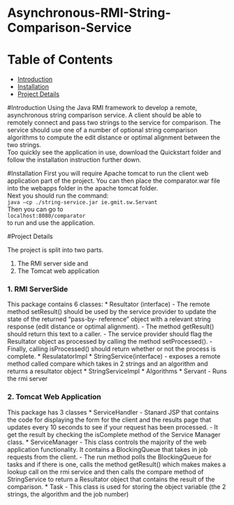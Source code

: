 # Asynchronous-RMI-String-Comparison-Service

# Table of Contents
* [Introduction](#introduction)
* [Installation](#installation)
* [Project Details](#details)

#<a name="introduction"></a>Introduction
Using the Java RMI framework to develop a remote, asynchronous string comparison service. A client should be able to remotely connect and pass two strings to the service for comparison. The service should use one of a number of optional string comparison algorithms to compute the edit distance or optimal alignment between the two strings. <br/>
Too quickly see the application in use, download the Quickstart folder and follow the installation instruction further down.<br/>


#<a name="installation"></a>Installation
First you will require Apache tomcat to run the client web application part of the project. You can then place the comparator.war file into the webapps folder in the apache tomcat folder.<br/>
Next you should run the command: <br/>
    `java –cp ./string-service.jar ie.gmit.sw.Servant` <br/>
Then you can go to <br/>`localhost:8080/comparator`<br/> to run and use the application.

#<a name="details"></a>Project Details

The project is split into two parts.
1. The RMI server side and 
2. The Tomcat web application

<h3> 1. RMI ServerSide </h3>
This package contains 6 classes:
 * Resultator (interface) 
   - The remote method setResult() should be used by the service provider to update the state of the returned “pass-by-              reference” object with a relevant string response (edit distance or optimal alignment).
   - The method getResult() should return this text to a caller.
   - The service provider should flag the Resultator object as processed by calling the method setProcessed().
   - Finally, calling isProcessed() should return whether or not the process is complete.
 * ResulatatorImpl
 * StringService(interface)
  -  exposes a remote method called compare which takes in 2 strings and an algorithm and returns a resultator object
 * StringServiceImpl
 * Algorithms
 * Servant 
  - Runs the rmi server

<h3> 2. Tomcat Web Application </h3>
 This package has 3 classes
 * ServiceHandler 
    - Stanard JSP that contains the code for displaying the form for the client and the results page that updates every 10 seconds to see if your request has been processed. 
    - It get the result by checking the isComplete method of the Service Manager class.
 * ServiceManager 
   - This class controls the majority of the web application functionality. It contains a BlockingQueue that takes in job requests from the client.
   - The run method polls the BlockingQueue for tasks and if there is one, calls the method getResult() which makes makes a lookup call on the rmi service and then calls the compare method of StringService to return a Resultator object that contains the result of the comparison.
 * Task - This class is used for storing the object variable (the 2 strings, the algorithm and the job number)

